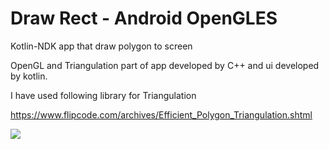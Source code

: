 # Draw Rect - Android OpenGLES
Kotlin-NDK app that draw polygon to screen

OpenGL and Triangulation part of app developed by C++ and ui developed by kotlin.

I have used following library for Triangulation 

https://www.flipcode.com/archives/Efficient_Polygon_Triangulation.shtml

![](.\demo.gif)
